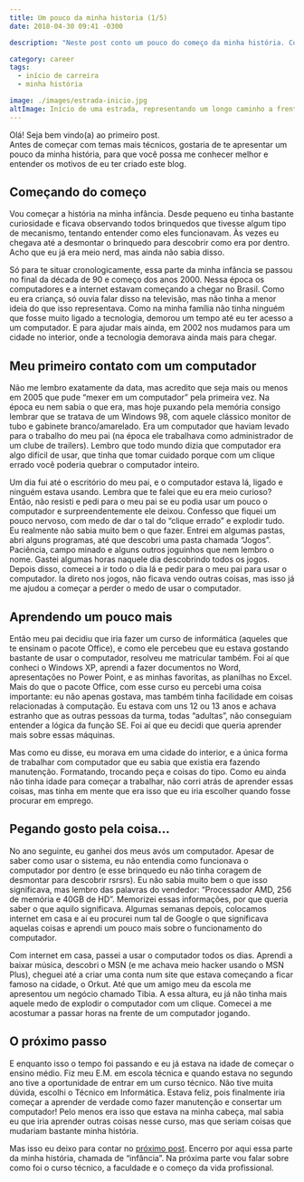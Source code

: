 ```yaml
---
title: Um pouco da minha historia (1/5)
date: 2018-04-30 09:41 -0300

description: "Neste post conto um pouco do começo da minha história. Começando desde a infância, falando um pouco sobre meu primerio contato com um computador e como fui aprendendo as coisas aos pouco."

category: career
tags:
  - início de carreira
  - minha história

image: ./images/estrada-inicio.jpg
altImage: Início de uma estrada, representando um longo caminho a frente.
---
```


Olá! Seja bem vindo(a) ao primeiro post.  
Antes de começar com temas mais técnicos, gostaria de te apresentar um pouco da minha história, para que você possa me conhecer melhor e entender os motivos de eu ter criado este blog.

<!-- end_excerpt -->

## Começando do começo

Vou começar a história na minha infância. Desde pequeno eu tinha bastante curiosidade e ficava observando todos brinquedos que tivesse algum tipo de mecanismo, tentando entender como eles funcionavam. Às vezes eu chegava até a desmontar o brinquedo para descobrir como era por dentro. Acho que eu já era meio nerd, mas ainda não sabia disso.

Só para te situar cronologicamente, essa parte da minha infância se passou no final da década de 90 e começo dos anos 2000. Nessa época os computadores e a internet estavam começando a chegar no Brasil. Como eu era criança, só ouvia falar disso na televisão, mas não tinha a menor ideia do que isso representava. Como na minha família não tinha ninguém que fosse muito ligado a tecnologia, demorou um tempo até eu ter acesso a um computador. E para ajudar mais ainda, em 2002 nos mudamos para um cidade no interior, onde a tecnologia demorava ainda mais para chegar.

## Meu primeiro contato com um computador

Não me lembro exatamente da data, mas acredito que seja mais ou menos em 2005 que pude “mexer em um computador” pela primeira vez. Na época eu nem sabia o que era, mas hoje puxando pela memória consigo lembrar que se tratava de um Windows 98, com aquele clássico monitor de tubo e gabinete branco/amarelado. Era um computador que haviam levado para o trabalho do meu pai (na época ele trabalhava como administrador de um clube de trailers). Lembro que todo mundo dizia que computador era algo difícil de usar, que tinha que tomar cuidado porque com um clique errado você poderia quebrar o computador inteiro.

Um dia fui até o escritório do meu pai, e o computador estava lá, ligado e ninguém estava usando. Lembra que te falei que eu era meio curioso? Então, não resisti e pedi para o meu pai se eu podia usar um pouco o computador e surpreendentemente ele deixou. Confesso que fiquei um pouco nervoso, com medo de dar o tal do “clique errado” e explodir tudo. Eu realmente não sabia muito bem o que fazer. Entrei em algumas pastas, abri alguns programas, até que descobri uma pasta chamada “Jogos”. Paciência, campo minado e alguns outros joguinhos que nem lembro o nome. Gastei algumas horas naquele dia descobrindo todos os jogos. Depois disso, comecei a ir todo o dia lá e pedir para o meu pai para usar o computador. Ia direto nos jogos, não ficava vendo outras coisas, mas isso já me ajudou a começar a perder o medo de usar o computador.

## Aprendendo um pouco mais

Então meu pai decidiu que iria fazer um curso de informática (aqueles que te ensinam o pacote Office), e como ele percebeu que eu estava gostando bastante de usar o computador, resolveu me matricular também. Foi aí que conheci o Windows XP, aprendi a fazer documentos no Word, apresentações no Power Point, e as minhas favoritas, as planilhas no Excel. Mais do que o pacote Office, com esse curso eu percebi uma coisa importante: eu não apenas gostava, mas também tinha facilidade em coisas relacionadas à computação. Eu estava com uns 12 ou 13 anos e achava estranho que as outras pessoas da turma, todas “adultas”, não conseguiam entender a lógica da função SE. Foi aí que eu decidi que queria aprender mais sobre essas máquinas.

Mas como eu disse, eu morava em uma cidade do interior, e a única forma de trabalhar com computador que eu sabia que existia era fazendo manutenção. Formatando, trocando peça e coisas do tipo. Como eu ainda não tinha idade para começar a trabalhar, não corri atrás de aprender essas coisas, mas tinha em mente que era isso que eu iria escolher quando fosse procurar em emprego.

## Pegando gosto pela coisa…

No ano seguinte, eu ganhei dos meus avós um computador. Apesar de saber como usar o sistema, eu não entendia como funcionava o computador por dentro (e esse brinquedo eu não tinha coragem de desmontar para descobrir rsrsrs). Eu não sabia muito bem o que isso significava, mas lembro das palavras do vendedor: “Processador AMD, 256 de memória e 40GB de HD”. Memorizei essas informações, por que queria saber o que aquilo significava. Algumas semanas depois, colocamos internet em casa e aí eu procurei num tal de Google o que significava aquelas coisas e aprendi um pouco mais sobre o funcionamento do computador.

Com internet em casa, passei a usar o computador todos os dias. Aprendi a baixar música, descobri o MSN (e me achava meio hacker usando o MSN Plus), cheguei até a criar uma conta num site que estava começando a ficar famoso na cidade, o Orkut. Até que um amigo meu da escola me apresentou um negócio chamado Tibia. A essa altura, eu já não tinha mais aquele medo de explodir o computador com um clique. Comecei a me acostumar a passar horas na frente de um computador jogando.

## O próximo passo

E enquanto isso o tempo foi passando e eu já estava na idade de começar o ensino médio. Fiz meu E.M. em escola técnica e quando estava no segundo ano tive a oportunidade de entrar em um curso técnico. Não tive muita dúvida, escolhi o Técnico em Informática. Estava feliz, pois finalmente iria começar a aprender de verdade como fazer manutenção e consertar um computador! Pelo menos era isso que estava na minha cabeça, mal sabia eu que iria aprender outras coisas nesse curso, mas que seriam coisas que mudariam bastante minha história.

Mas isso eu deixo para contar no [próximo post](/um-pouco-da-minha-historia-2-5). Encerro por aqui essa parte da minha história, chamada de “infância”. Na próxima parte vou falar sobre como foi o curso técnico, a faculdade e o começo da vida profissional.
